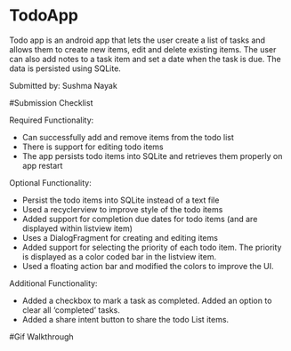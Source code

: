 # TodoApp

Todo app is an android app that lets the user create a list of tasks and allows them to create new items, edit and delete existing items. The user can also add notes to a task item and set a date when the task is due. The data is persisted using SQLite.

Submitted by: Sushma Nayak

#Submission Checklist

Required Functionality:

*	Can successfully add and remove items from the todo list 
*	There is support for editing todo items
*	The app persists todo items into SQLite and retrieves them properly on app restart

Optional Functionality:

* Persist the todo items into SQLite instead of a text file
*	Used a recyclerview to improve style of the todo items
*	Added support for completion due dates for todo items (and are displayed within listview item)
* Uses a DialogFragment for creating and editing items
*	Added support for selecting the priority of each todo item. The priority is displayed as a color coded bar in the listview item.
*	Used a floating action bar and modified the colors to improve the UI.

Additional Functionality:

*	Added a checkbox to mark a task as completed. Added an option to clear all ‘completed’ tasks.
*	Added a share intent button to share the todo List items.

#Gif Walkthrough
